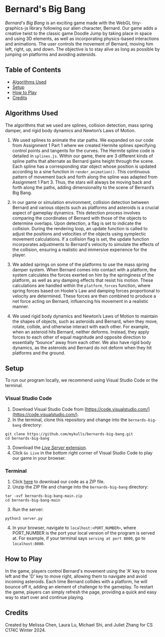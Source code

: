 # Bernard's Big Bang
*Bernard's Big Bang* is an exciting game made with the WebGL tiny-graphics-js library following our alien character, Bernard. Our game adds a creative twist to the classic game Doodle Jump by taking place in space and using 3D elements, as well as incorporating physics-based interactions and animations. The user controls the movement of Bernard, moving him left, right, up, and down. The objective is to stay alive as long as possible by jumping on platforms and avoiding asteroids. 

## Table of Contents
- [Algorithms Used](https://github.com/mykulls/bernards-big-bang/#algorithms-used)
- [Setup](https://github.com/mykulls/bernards-big-bang/#setup)
- [How to Play](https://github.com/mykulls/bernards-big-bang/#how-to-play)
- [Credits](https://github.com/mykulls/bernards-big-bang/#credits)

## Algorithms Used
The algorithms that we used are splines, collision detection, mass spring damper, and rigid body dynamics and Newton’s Laws of Motion.

1. We used splines to animate the star paths. We expanded on our code from Assignment 1 Part 1 where we created Hermite splines specifying control points and tangents for the curves. The Hermite spline code is detailed in `splines.js`. Within our game, there are 3 different kinds of spline paths that alternate as Bernard gains height through the scene. Each spline has a corresponding star object whose position is updated according to a sine function in `render_animation()`. This continuous pattern of movement back and forth along the spline was adapted from Assignment 1 Part 3. Thus, the stars will always be moving back and forth along the paths, adding dimensionality to the scene of Bernard’s Big Bang.

2. In our game or simulation environment, collision detection between Bernard and various objects such as platforms and asteroids is a crucial aspect of gameplay dynamics. This detection process involves comparing the coordinates of Bernard with those of the objects to determine overlaps. Upon detection, a flag is set to indicate the collision. During the rendering loop, an update function is called to adjust the positions and velocities of the objects using symplectic movement calculations. If a collision flag is set, the update function incorporates adjustments to Bernard's velocity to simulate the effects of the collision, ensuring a realistic and immersive experience for the player.

3. We added springs on some of the platforms to use the mass spring damper system. When Bernard comes into contact with a platform, the system calculates the forces exerted on him by the springiness of the platform, as well as any damping effects that resist his motion. These calculations are handled within the `platform_forces` function, where spring forces based on Hooke's Law and damping forces proportional to velocity are determined. These forces are then combined to produce a net force acting on Bernard, influencing his movement in a realistic manner.

4. We used rigid body dynamics and Newton’s Laws of Motion to maintain the shapes of objects, such as asteroids and Bernard, when they move, rotate, collide, and otherwise interact with each other. For example, when an asteroid hits Bernard, neither deforms. Instead, they apply forces to each other of equal magnitude and opposite direction to essentially “bounce” away from each other. We also have rigid body dynamics, as the asteroids and Bernard do not deform when they hit platforms and the ground.

## Setup
To run our program locally, we recommend using Visual Studio Code or the terminal.

### Visual Studio Code
1. Download Visual Studio Code from [https://code.visualstudio.com/](https://code.visualstudio.com/).
2. In the terminal, clone this repository and change into the `bernards-big-bang` directory:
```
git clone https://github.com/mykulls/bernards-big-bang.git
cd bernards-big-bang
```
3. Download the [_Live Server_ extension](https://marketplace.visualstudio.com/items?itemName=ritwickdey.LiveServer).
4. Click `Go Live` in the bottom right corner of Visual Studio Code to play our game in your browser.

### Terminal
1. Click [here](https://github.com/mykulls/bernards-big-bang/archive/refs/heads/main.zip) to download our code as a ZIP file.
2. Unzip the ZIP file and change into the `bernards-big-bang` directory:
```
tar -xvf bernards-big-bang-main.zip
cd bernards-big-bang-main
```
3. Run the server:
```
python3 server.py
```
4. In your browser, navigate to `localhost:<PORT_NUMBER>`, where PORT_NUMBER is the port your local version of the program is served at. For example, if your terminal says `serving at port 8000`, go to `localhost:8000`.

## How to Play

In the game, players control Bernard's movement using the 'A' key to move left and the 'D' key to move right, allowing them to navigate and avoid incoming asteroids. Each time Bernard collides with a platform, he will bounce off it, adding an element of challenge to the gameplay. To restart the game, players can simply refresh the page, providing a quick and easy way to start over and continue playing. 

## Credits
Created by Melissa Chen, Laura Lu, Michael Shi, and Juliet Zhang for CS C174C Winter 2024.
